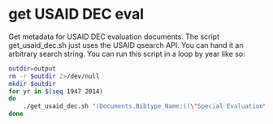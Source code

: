 get USAID DEC eval
==================

Get metadata for USAID DEC evaluation documents.
The script get_usaid_dec.sh just uses the USAID qsearch API.
You can hand it an arbitrary search string.
You can run this script in a loop by year like so:

```bash
outdir=output
rm -r $outdir 2>/dev/null
mkdir $outdir
for yr in $(seq 1947 2014)
do 
	./get_usaid_dec.sh "(Documents.Bibtype_Name:((\"Special Evaluation\") OR (\"Final Evaluation Report\"))) AND (Documents.Date_of_Publication_Freeforrm:($yr))" > $outdir/${yr}.csv
done
```

